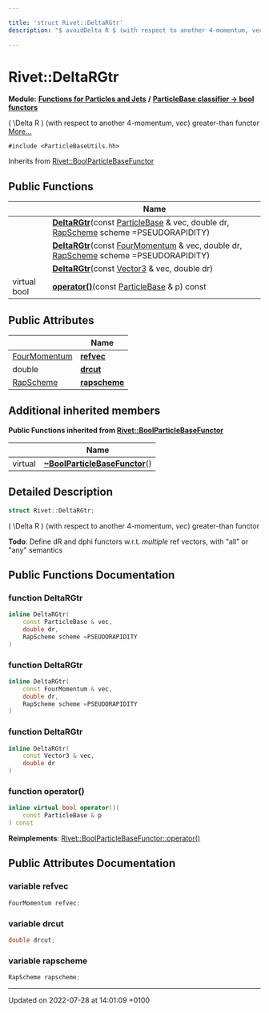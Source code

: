 ```yaml
---

title: 'struct Rivet::DeltaRGtr'
description: "$ avoidDelta R $ (with respect to another 4-momentum, vec) greater-than functor "

---
```


# Rivet::DeltaRGtr

**Module:** **[Functions for Particles and Jets](http://example.org/modules/group__particlebaseutils/)** **/** **[ParticleBase classifier -> bool functors](http://example.org/modules/group__particlebasetutils__pb2bool/)**



\( \Delta R \) (with respect to another 4-momentum, _vec_) greater-than functor  [More...](#detailed-description)


`#include <ParticleBaseUtils.hh>`

Inherits from [Rivet::BoolParticleBaseFunctor](http://example.org/classes/structrivet_1_1boolparticlebasefunctor/)

## Public Functions

|                | Name           |
| -------------- | -------------- |
| | **[DeltaRGtr](http://example.org/modules/group__particlebaseutils/#function-deltargtr)**(const <a href="http://example.org/classes/classrivet_1_1particlebase/">ParticleBase</a> & vec, double dr, <a href="http://example.org/namespaces/namespacerivet/#enum-rapscheme">RapScheme</a> scheme =PSEUDORAPIDITY) |
| | **[DeltaRGtr](http://example.org/modules/group__particlebaseutils/#function-deltargtr)**(const <a href="http://example.org/classes/classrivet_1_1fourmomentum/">FourMomentum</a> & vec, double dr, <a href="http://example.org/namespaces/namespacerivet/#enum-rapscheme">RapScheme</a> scheme =PSEUDORAPIDITY) |
| | **[DeltaRGtr](http://example.org/modules/group__particlebaseutils/#function-deltargtr)**(const <a href="http://example.org/classes/classrivet_1_1vector3/">Vector3</a> & vec, double dr) |
| virtual bool | **[operator()](http://example.org/modules/group__particlebaseutils/#function-operator())**(const <a href="http://example.org/classes/classrivet_1_1particlebase/">ParticleBase</a> & p) const |

## Public Attributes

|                | Name           |
| -------------- | -------------- |
| <a href="http://example.org/classes/classrivet_1_1fourmomentum/">FourMomentum</a> | **[refvec](http://example.org/modules/group__particlebaseutils/#variable-refvec)**  |
| double | **[drcut](http://example.org/modules/group__particlebaseutils/#variable-drcut)**  |
| <a href="http://example.org/namespaces/namespacerivet/#enum-rapscheme">RapScheme</a> | **[rapscheme](http://example.org/modules/group__particlebaseutils/#variable-rapscheme)**  |

## Additional inherited members

**Public Functions inherited from [Rivet::BoolParticleBaseFunctor](http://example.org/classes/structrivet_1_1boolparticlebasefunctor/)**

|                | Name           |
| -------------- | -------------- |
| virtual | **[~BoolParticleBaseFunctor](http://example.org/modules/group__particlebaseutils/#function-~boolparticlebasefunctor)**() |


## Detailed Description

```cpp
struct Rivet::DeltaRGtr;
```

\( \Delta R \) (with respect to another 4-momentum, _vec_) greater-than functor 

**Todo**: Define dR and dphi functors w.r.t. _multiple_ ref vectors, with "all" or "any" semantics 
## Public Functions Documentation

### function DeltaRGtr

```cpp
inline DeltaRGtr(
    const ParticleBase & vec,
    double dr,
    RapScheme scheme =PSEUDORAPIDITY
)
```


### function DeltaRGtr

```cpp
inline DeltaRGtr(
    const FourMomentum & vec,
    double dr,
    RapScheme scheme =PSEUDORAPIDITY
)
```


### function DeltaRGtr

```cpp
inline DeltaRGtr(
    const Vector3 & vec,
    double dr
)
```


### function operator()

```cpp
inline virtual bool operator()(
    const ParticleBase & p
) const
```


**Reimplements**: [Rivet::BoolParticleBaseFunctor::operator()](http://example.org/modules/group__particlebaseutils/#function-operator())


## Public Attributes Documentation

### variable refvec

```cpp
FourMomentum refvec;
```


### variable drcut

```cpp
double drcut;
```


### variable rapscheme

```cpp
RapScheme rapscheme;
```


-------------------------------

Updated on 2022-07-28 at 14:01:09 +0100
